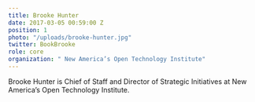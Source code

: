 ```yaml
---
title: Brooke Hunter
date: 2017-03-05 00:59:00 Z
position: 1
photo: "/uploads/brooke-hunter.jpg"
twitter: BookBrooke
role: core
organization: " New America’s Open Technology Institute"
---
```


Brooke Hunter is Chief of Staff and Director of Strategic Initiatives at New America’s Open Technology Institute.

